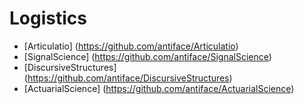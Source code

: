 Logistics
=========
* [Articulatio] (https://github.com/antiface/Articulatio)
* [SignalScience] (https://github.com/antiface/SignalScience)
* [DiscursiveStructures] (https://github.com/antiface/DiscursiveStructures)
* [ActuarialScience] (https://github.com/antiface/ActuarialScience)
